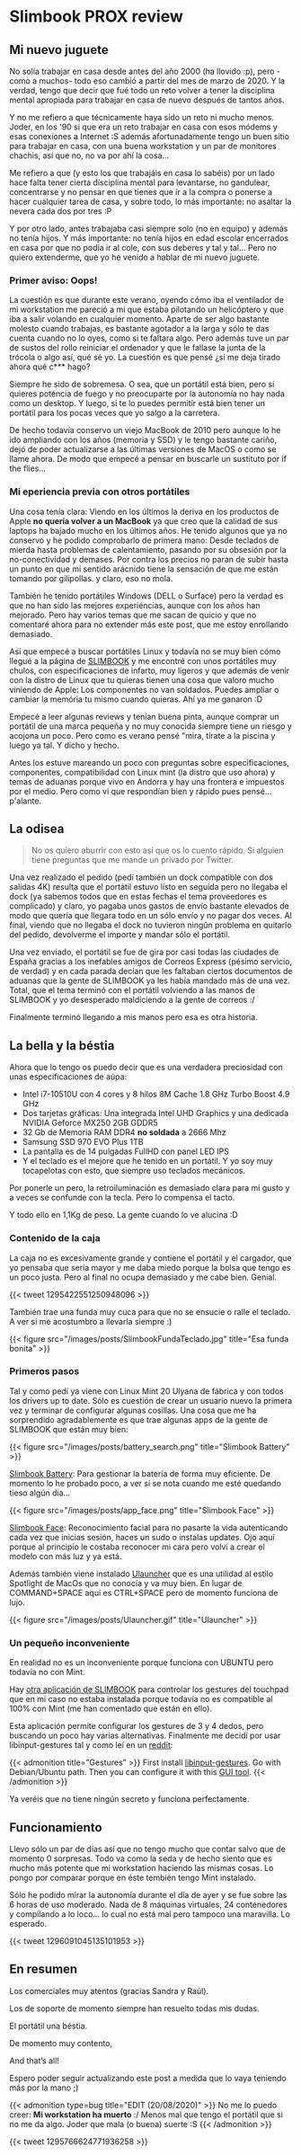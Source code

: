 # Slimbook PROX review

## Mi nuevo juguete

No solía trabajar en casa desde antes del año 2000 (ha llovido :p), pero -como a muchos- todo eso cambió a partir del mes de marzo de 2020. Y la verdad, tengo que decir que fué todo un reto volver a tener la disciplina mental apropiada para trabajar en casa de nuevo después de tantos años.

Y no me refiero a que técnicamente haya sido un reto ni mucho menos. Joder, en los '90 si que era un reto trabajar en casa con esos módems y esas conexiones a Internet :S además afortunadamente tengo un buen sitio para trabajar en casa, con una buena workstation y un par de monitores chachis, así que no, no va por ahí la cosa...

Me refiero a que (y esto los que trabajáis en casa lo sabéis) por un lado hace falta tener cierta disciplina mental para levantarse, no gandulear, concentrarse y no pensar en que tienes que ir a la compra o ponerse a hacer cualquier tarea de casa, y sobre todo, lo más importante: no asaltar la nevera cada dos por tres :P 

Y por otro lado, antes trabajaba casi siempre solo (no en equipo) y además no tenía hijos. Y más importante: no tenía hijos en edad escolar encerrados en casa por que no podía ir al cole, con sus deberes y tal y tal... Pero no quiero extenderme, que yo he venido a hablar de mi nuevo juguete.

### Primer aviso: Oops!

La cuestión es que durante este verano, oyendo cómo iba el ventilador de mi workstation me pareció a mi que estaba pilotando un helicóptero y que iba a salir volando en cualquier momento. Aparte de ser algo bastante molesto cuando trabajas, es bastante agotador a la larga y sólo te das cuenta cuando no lo oyes, como si te faltara algo. Pero además tuve un par de sustos del rollo reiniciar el ordenador y que le fallase la junta de la trócola o algo así, qué sé yo. La cuestión es que pensé ¿si me deja tirado ahora qué c*** hago?

Siempre he sido de sobremesa. O sea, que un portátil está bien, pero si quieres poténcia de fuego y no preocuparte por la autonomía no hay nada como un desktop. Y luego, si te lo puedes permitir está bien tener un portátil para los pocas veces que yo salgo a la carretera.

De hecho todavía conservo un viejo MacBook de 2010 pero aunque lo he ido ampliando con los años (memoria y SSD) y le tengo bastante cariño, dejó de poder actualizarse a las últimas versiones de MacOS o como se llame ahora. De modo que empecé a pensar en buscarle un sustituto por if the flies...

### Mi eperiencia previa con otros portátiles

Una cosa tenía clara: Viendo en los últimos la deriva en los productos de Apple **no quería volver a un MacBook** ya que creo que la calidad de sus laptops ha bajado mucho en los últimos años. He tenido algunos que ya no conservo y he podido comprobarlo de primera mano: Desde teclados de mierda hasta problemas de calentamiento, pasando por su obsesión por la no-conectividad y demases. Por contra los precios no paran de subir hasta un punto en que mi sentido arácnido tiene la sensación de que me están tomando por gilipollas. y claro, eso no mola.

También he tenido portátiles Windows (DELL o Surface) pero la verdad es que no han sido las mejores experiéncias, aunque con los años han mejorado. Pero hay varios temas que me sacan de quicio y que no comentaré ahora para no extender más este post, que me estoy enrollando demasiado.

Así que empecé a buscar portátiles Linux y todavía no se muy bien cómo llegué a la página de [SLIMBOOK](slimbook.es) y me encontré con unos portátiles muy chulos, con especificaciones de infarto, muy ligeros y que además de venir con la distro de Linux que tu quieras tienen una cosa que valoro mucho viniendo de Apple: Los componentes no van soldados. Puedes ampliar o cambiar la memória tu mismo cuando quieras. Ahí ya me ganaron :D

Empecé a leer algunas reviews y tenían buena pinta, aunque comprar un portátil de una marca pequeña y no muy conocida siempre tiene un riesgo y acojona un poco. Pero como es verano pensé "mira, tírate a la piscina y luego ya tal. Y dicho y hecho.

Antes los estuve mareando un poco con preguntas sobre especificaciones, componentes, compatibilidad con Linux mint (la distro que uso ahora) y temas de aduanas porque vivo en Andorra y hay una frontera e impuestos por el medio. Pero como vi que respondían bien y rápido pues pensé... p'alante.

## La odisea 

> No os quiero aburrir con esto así que os lo cuento rápido. Si alguien tiene preguntas que me mande un privado por Twitter.

Una vez realizado el pedido (pedí también un dock compatible con dos salidas 4K) resulta que el portátil estuvo listo en seguida pero no llegaba el dock (ya sabemos todos que en estas fechas el tema proveedores es complicado) y claro, yo pagaba unos gastos de envío bastante elevados de modo que quería que llegara todo en un sólo envío y no pagar dos veces. Al final, viendo que no llegaba el dock no tuvieron ningún problema en quitarlo del pedido, devolverme el importe y mandar sólo el portátil.

Una vez enviado, el portátil se fue de gira por casi todas las ciudades de España gracias a los inefables amigos de Correos Express (pésimo servicio, de verdad) y en cada parada decían que les faltaban ciertos documentos de aduanas que la gente de SLIMBOOK ya les había mandado más de una vez. Total, que el tema terminó con el portátil volviendo a las manos de SLIMBOOK y yo desesperado maldiciendo a la gente de correos :/

Finalmente terminó llegando a mis manos pero esa es otra historia.

## La bella y la béstia

Ahora que lo tengo os puedo decir que es una verdadera preciosidad con unas especificaciones de aúpa:

- Intel i7-10510U con 4 cores y 8 hilos 8M Cache 1.8 GHz Turbo Boost 4.9 GHz
- Dos tarjetas gráficas: Una integrada Intel UHD Graphics y una dedicada NVIDIA Geforce MX250 2GB GDDR5
- 32 Gb de Memoria RAM DDR4 **no soldada** a 2666 Mhz
- Samsung SSD 970 EVO Plus 1TB
- La pantalla es de 14 pulgadas FullHD con panel LED IPS
- Y el teclado es el mejore que he tenido en un portátil. Y yo soy muy tocapelotas con esto, que siempre uso teclados mecánicos.

Por ponerle un pero, la retroiluminación es demasiado clara para mi gusto y a veces se confunde con la tecla. Pero lo compensa el tacto. 

Y todo ello en 1,1Kg de peso. La gente cuando lo ve alucina :D

### Contenido de la caja

La caja no es excesivamente grande y contiene el portátil y el cargador, que yo pensaba que sería mayor y me daba miedo porque la bolsa que tengo es un poco justa. Pero al final no ocupa demasiado y me cabe bien. Genial.

{{< tweet 1295422551250948096 >}}

También trae una funda muy cuca para que no se ensucie o ralle el teclado. 
A ver si me acostumbro a llevarla siempre :)

{{< figure src="/images/posts/SlimbookFundaTeclado.jpg" title="Esa funda bonita" >}}

### Primeros pasos

Tal y como pedí ya viene con Linux Mint 20 Ulyana de fábrica y con todos los drivers up to date. Sólo es cuestión de crear un usuario nuevo la primera vez y terminar de configurar algunas cosillas. Una cosa que me ha sorprendido agradablemente es que trae algunas apps de la gente de SLIMBOOK que están muy bien:

{{< figure src="/images/posts/battery_search.png" title="Slimbook Battery" >}}

[Slimbook Battery](https://slimbook.es/en/tutoriales/aplicaciones-slimbook/398-slimbook-battery-3-application-for-optimize-battery-of-your-laptop): Para gestionar la batería de forma muy eficiente. De momento lo he probado poco, a ver si se nota cuando me esté quedando tieso algún dia...
 
{{< figure src="/images/posts/app_face.png" title="Slimbook Face" >}}

[Slimbook Face](https://slimbook.es/en/tutoriales/aplicaciones-slimbook/400-slimbook-face-biometric-recognition-and-dont-enter-more-passwords): Reconocimiento facial para no pasarte la vida autenticando cada vez que inicias sesión, haces un sudo o instalas updates. Ojo aquí porque al principio le costaba reconocer mi cara pero volví a crear el modelo con más luz y ya está. 

Además también viene instalado [Ulauncher](https://ulauncher.io/) que es una utilidad al estilo Spotlight de MacOs que no conocía y va muy bien. En lugar de COMMAND+SPACE aquí es CTRL+SPACE pero de momento funciona de lujo.

{{< figure src="/images/posts/Ulauncher.gif" title="Ulauncher" >}}

### Un pequeño inconveniente

En realidad no es un inconveniente porque funciona con UBUNTU pero todavía no con Mint.

Hay [otra aplicación de SLIMBOOK](https://slimbook.es/en/tutoriales/aplicaciones-slimbook/431-slimbook-gestures-configure-your-touchpad-gestures-easily-in-ubuntu) para controlar los gestures del touchpad que en mi caso no estaba instalada porque todavía no es compatible al 100% con Mint (me han comentado que están en ello).

Esta aplicación permite configurar los gestures de 3 y 4 dedos, pero buscando un poco hay varias alternativas.
Finalmente me decidí por usar libinput-gestures tal y como leí en un [reddit](https://www.reddit.com/r/linuxmint/comments/9l9zx1/touchpad_gestures_on_linux_mint_19/):


{{< admonition title="Gestures" >}}
First install [libinput-gestures](https://github.com/bulletmark/libinput-gestures). Go with Debian/Ubuntu path. 
Then you can configure it with this [GUI tool](https://gitlab.com/cunidev/gestures).
{{< /admonition >}}

Ya veréis que no tiene ningún secreto y funciona perfectamente.

## Funcionamiento 

Llevo sólo un par de días así que no tengo mucho que contar salvo que de momento 0 sorpresas. Todo va como la seda y de hecho siento que es mucho más potente que mi workstation haciendo las mismas cosas. Lo pongo por comparar porque en éste tembién tengo Mint instalado.

Sólo he podido mirar la autonomía durante el día de ayer y se fue sobre las 6 horas de uso moderado. Nada de 8 máquinas virtuales, 24 contenedores y compilando a lo loco... lo cual no está mal pero tampoco una maravilla. Lo esperado.

{{< tweet 1296091045135101953 >}}

## En resumen

Los comerciales muy atentos (gracias Sandra y Raúl).

Los de soporte de momento siempre han resuelto todas mis dudas.

El portátil una béstia.

De momento muy contento,

And that’s all!

Espero poder seguir actualizando este post a medida que lo vaya teniendo más por la mano ;)

{{< admonition type=bug title="EDIT (20/08/2020)" >}}
No me lo puedo creer: **Mi workstation ha muerto** :/
Menos mal que tengo el portátil que si no me da algo. Joder que mala (o buena) suerte :S
{{< /admonition >}}

{{< tweet 1295766624771936258 >}}



